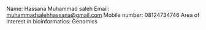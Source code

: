 Name: Hassana Muhammad saleh 
Email: muhammadsalehhassana@gmail.com
Mobile number: 08124734746
Area of interest in bioinformatics: Genomics 
 

<!---
hassiey/hassiey is a ✨ special ✨ repository because its `README.md` (this file) appears on your GitHub profile.
You can click the Preview link to take a look at your changes.
--->
